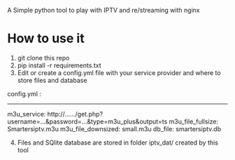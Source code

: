 A Simple python tool to play with IPTV and re/streaming with nginx

# How to use it

1. git clone this repo
2. pip install -r requirements.txt
3. Edit or create a config.yml file with your service provider and where to store files and database

  config.yml :

  ---
  m3u_service: http://....../get.php?username=...&password=...&type=m3u_plus&output=ts
  m3u_file_fullsize: Smartersiptv.m3u
  m3u_file_downsized: small.m3u
  db_file: smartersiptv.db


4. Files and SQlite database are stored in folder iptv_dat/ created by this tool
   
